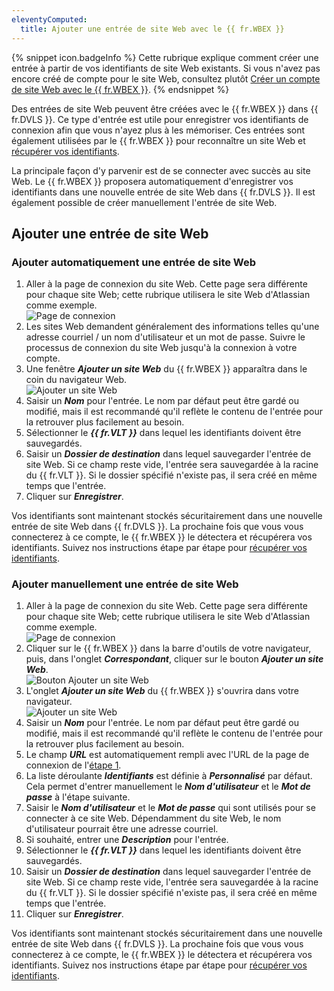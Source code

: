 ```yaml
---
eleventyComputed:
  title: Ajouter une entrée de site Web avec le {{ fr.WBEX }}
---
```

{% snippet icon.badgeInfo %} 
Cette rubrique explique comment créer une entrée à partir de vos identifiants de site Web existants. Si vous n'avez pas encore créé de compte pour le site Web, consultez plutôt [Créer un compte de site Web avec le {{ fr.WBEX }}](/fr/server/workspace-browser-extension/using-workspace-browser-extension/create-account-website-workspace-browser-extension/). 
{% endsnippet %}
 
Des entrées de site Web peuvent être créées avec le {{ fr.WBEX }} dans {{ fr.DVLS }}. Ce type d'entrée est utile pour enregistrer vos identifiants de connexion afin que vous n'ayez plus à les mémoriser. Ces entrées sont également utilisées par le {{ fr.WBEX }} pour reconnaître un site Web et [récupérer vos identifiants](/fr/server/workspace-browser-extension/using-workspace-browser-extension/retrieve-credentials-workspace-browser-extension/).  

La principale façon d'y parvenir est de se connecter avec succès au site Web. Le {{ fr.WBEX }} proposera automatiquement d'enregistrer vos identifiants dans une nouvelle entrée de site Web dans {{ fr.DVLS }}. Il est également possible de créer manuellement l'entrée de site Web.  

## Ajouter une entrée de site Web

### Ajouter automatiquement une entrée de site Web 

1. Aller à la page de connexion du site Web. Cette page sera différente pour chaque site Web; cette rubrique utilisera le site Web d'Atlassian comme exemple.  
![Page de connexion](https://webdevolutions.azureedge.net/docs/fr/server/ServerOp2031.png)  
1. Les sites Web demandent généralement des informations telles qu'une adresse courriel / un nom d'utilisateur et un mot de passe. Suivre le processus de connexion du site Web jusqu'à la connexion à votre compte. 
1. Une fenêtre ***Ajouter un site Web*** du {{ fr.WBEX }} apparaîtra dans le coin du navigateur Web.  
![Ajouter un site Web](https://webdevolutions.azureedge.net/docs/fr/server/ServerOp2032.png)  
1. Saisir un ***Nom*** pour l'entrée. Le nom par défaut peut être gardé ou modifié, mais il est recommandé qu'il reflète le contenu de l'entrée pour la retrouver plus facilement au besoin. 
1. Sélectionner le ***{{ fr.VLT }}*** dans lequel les identifiants doivent être sauvegardés. 
1. Saisir un ***Dossier de destination*** dans lequel sauvegarder l'entrée de site Web. Si ce champ reste vide, l'entrée sera sauvegardée à la racine du {{ fr.VLT }}. Si le dossier spécifié n'existe pas, il sera créé en même temps que l'entrée. 
1. Cliquer sur ***Enregistrer***.  

Vos identifiants sont maintenant stockés sécuritairement dans une nouvelle entrée de site Web dans {{ fr.DVLS }}. La prochaine fois que vous vous connecterez à ce compte, le {{ fr.WBEX }} le détectera et récupérera vos identifiants. Suivez nos instructions étape par étape pour [récupérer vos identifiants](/fr/server/workspace-browser-extension/using-workspace-browser-extension/retrieve-credentials-workspace-browser-extension/).  

### Ajouter manuellement une entrée de site Web 
1. <a name="1"></a>Aller à la page de connexion du site Web. Cette page sera différente pour chaque site Web; cette rubrique utilisera le site Web d'Atlassian comme exemple.  
![Page de connexion](https://webdevolutions.azureedge.net/docs/fr/server/ServerOp2031.png)  
1. Cliquer sur le {{ fr.WBEX }} dans la barre d'outils de votre navigateur, puis, dans l'onglet ***Correspondant***, cliquer sur le bouton ***Ajouter un site Web***.  
![Bouton Ajouter un site Web](https://webdevolutions.azureedge.net/docs/fr/server/ServerOp2033.png)  
1. L'onglet ***Ajouter un site Web*** du {{ fr.WBEX }} s'ouvrira dans votre navigateur.  
![Ajouter un site Web](https://webdevolutions.azureedge.net/docs/fr/server/ServerOp2021.png)  
1. Saisir un ***Nom*** pour l'entrée. Le nom par défaut peut être gardé ou modifié, mais il est recommandé qu'il reflète le contenu de l'entrée pour la retrouver plus facilement au besoin. 
1. Le champ ***URL*** est automatiquement rempli avec l'URL de la page de connexion de l'<a href="#1">étape 1</a>. 
1. La liste déroulante ***Identifiants*** est définie à ***Personnalisé*** par défaut. Cela permet d'entrer manuellement le ***Nom d'utilisateur*** et le ***Mot de passe*** à l'étape suivante. 
1. Saisir le ***Nom d'utilisateur*** et le ***Mot de passe*** qui sont utilisés pour se connecter à ce site Web. Dépendamment du site Web, le nom d'utilisateur pourrait être une adresse courriel. 
1. Si souhaité, entrer une ***Description*** pour l'entrée. 
1. Sélectionner le ***{{ fr.VLT }}*** dans lequel les identifiants doivent être sauvegardés. 
1. Saisir un ***Dossier de destination*** dans lequel sauvegarder l'entrée de site Web. Si ce champ reste vide, l'entrée sera sauvegardée à la racine du {{ fr.VLT }}. Si le dossier spécifié n'existe pas, il sera créé en même temps que l'entrée. 
1. Cliquer sur ***Enregistrer***.  

Vos identifiants sont maintenant stockés sécuritairement dans une nouvelle entrée de site Web dans {{ fr.DVLS }}. La prochaine fois que vous vous connecterez à ce compte, le {{ fr.WBEX }} le détectera et récupérera vos identifiants. Suivez nos instructions étape par étape pour [récupérer vos identifiants](/fr/server/workspace-browser-extension/using-workspace-browser-extension/retrieve-credentials-workspace-browser-extension/).

